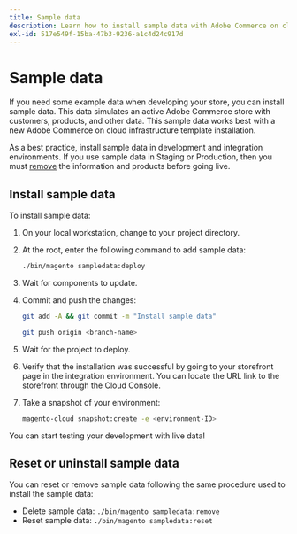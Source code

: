 ```yaml
---
title: Sample data
description: Learn how to install sample data with Adobe Commerce on cloud infrastructure.
exl-id: 517e549f-15ba-47b3-9236-a1c4d24c917d
---
```

# Sample data

If you need some example data when developing your store, you can install sample data. This data simulates an active Adobe Commerce store with customers, products, and other data. This sample data works best with a new Adobe Commerce on cloud infrastructure template installation.

As a best practice, install sample data in development and integration environments. If you use sample data in Staging or Production, then you must [remove](#reset-or-uninstall-sample-data) the information and products before going live.

## Install sample data

To install sample data:

1. On your local workstation, change to your project directory.

1. At the root, enter the following command to add sample data:

   ```bash
   ./bin/magento sampledata:deploy
   ```

1. Wait for components to update.

1. Commit and push the changes:

   ```bash
   git add -A && git commit -m "Install sample data"
   ```

   ```bash
   git push origin <branch-name>
   ```

1. Wait for the project to deploy.

1. Verify that the installation was successful by going to your storefront page in the integration environment. You can locate the URL link to the storefront through the Cloud Console.

1. Take a snapshot of your environment:

   ```bash
   magento-cloud snapshot:create -e <environment-ID>
   ```

You can start testing your development with live data!

## Reset or uninstall sample data

You can reset or remove sample data following the same procedure used to install the sample data:

- Delete sample data: `./bin/magento sampledata:remove`
- Reset sample data: `./bin/magento sampledata:reset`
